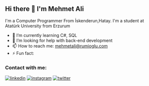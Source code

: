 ## Hi there 👋 I'm Mehmet Ali
I'm a Computer Programmer From İskenderun,Hatay.
I'm a student at Atatürk University from Erzurum

- 🌱 I’m currently learning C#, SQL
- 🤔 I’m looking for help with back-end development
- 📫 How to reach me: mehmetali@rumioglu.com
- ⚡ Fun fact: 

### Contact with me:

[![linkedin](https://img.shields.io/badge/Linkedin-000000?style=for-the-badge&logo=Linkedin&logoColor=white)](https://www.linkedin.com/in/mehmet-ali-rumio%C4%9Flu-434505214/)
[![instagram](https://img.shields.io/badge/Instagram-000000?style=for-the-badge&logo=Instagram&logoColor=white)](https://www.instagram.com/malirumi05/)
[![twitter](https://img.shields.io/badge/Twitter-000000?style=for-the-badge&logo=Twitter&logoColor=white)](https://mobile.twitter.com/ali_rumioglu)


